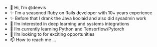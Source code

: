 - 👋 Hi, I’m @deevis
- ✨ I'm a seasoned Ruby on Rails developer with 10+ years experience
- ✨ Before that I drank the Java koolaid and also did sysadmin work
- 👀 I’m interested in deep learning and systems integrations
- 🌱 I’m currently learning Python and Tensorflow/Pytorch
- 💞️ I’m looking to for exciting opportunities
- 📫 How to reach me ...

<!---
deevis/deevis is a ✨ special ✨ repository because its `README.md` (this file) appears on your GitHub profile.
You can click the Preview link to take a look at your changes.
--->
